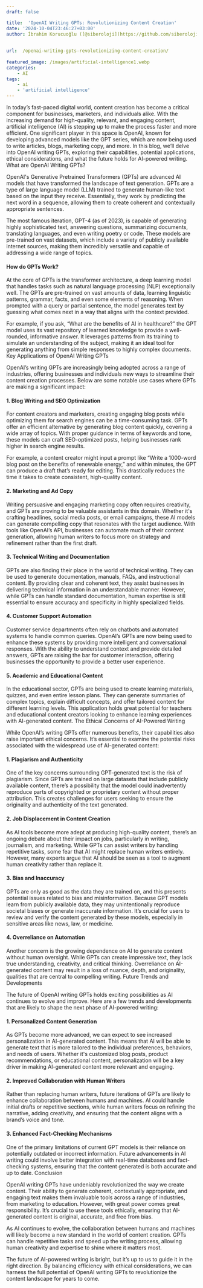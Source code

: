 ```yaml
---
draft: false

title:  'OpenAI Writing GPTs: Revolutionizing Content Creation'
date: '2024-10-04T23:46:27+03:00'
author: İbrahim Korucuoğlu ([@siberoloji](https://github.com/siberoloji))
 
 
url:  /openai-writing-gpts-revolutionizing-content-creation/
 
featured_image: /images/artificial-intelligence1.webp
categories:
    - AI
tags:
    - ai
    - 'artificial intelligence'
---
```



In today’s fast-paced digital world, content creation has become a critical component for businesses, marketers, and individuals alike. With the increasing demand for high-quality, relevant, and engaging content, artificial intelligence (AI) is stepping up to make the process faster and more efficient. One significant player in this space is OpenAI, known for developing advanced models like the GPT series, which are now being used to write articles, blogs, marketing copy, and more. In this blog, we’ll delve into OpenAI writing GPTs, exploring their capabilities, potential applications, ethical considerations, and what the future holds for AI-powered writing.
What are OpenAI Writing GPTs?



OpenAI's Generative Pretrained Transformers (GPTs) are advanced AI models that have transformed the landscape of text generation. GPTs are a type of large language model (LLM) trained to generate human-like text based on the input they receive. Essentially, they work by predicting the next word in a sequence, allowing them to create coherent and contextually appropriate sentences.



The most famous iteration, GPT-4 (as of 2023), is capable of generating highly sophisticated text, answering questions, summarizing documents, translating languages, and even writing poetry or code. These models are pre-trained on vast datasets, which include a variety of publicly available internet sources, making them incredibly versatile and capable of addressing a wide range of topics.


#### How do GPTs Work?



At the core of GPTs is the transformer architecture, a deep learning model that handles tasks such as natural language processing (NLP) exceptionally well. The GPTs are pre-trained on vast amounts of data, learning linguistic patterns, grammar, facts, and even some elements of reasoning. When prompted with a query or partial sentence, the model generates text by guessing what comes next in a way that aligns with the context provided.



For example, if you ask, “What are the benefits of AI in healthcare?” the GPT model uses its vast repository of learned knowledge to provide a well-rounded, informative answer. It leverages patterns from its training to simulate an understanding of the subject, making it an ideal tool for generating anything from simple responses to highly complex documents.
Key Applications of OpenAI Writing GPTs



OpenAI’s writing GPTs are increasingly being adopted across a range of industries, offering businesses and individuals new ways to streamline their content creation processes. Below are some notable use cases where GPTs are making a significant impact:


#### 1. **Blog Writing and SEO Optimization**



For content creators and marketers, creating engaging blog posts while optimizing them for search engines can be a time-consuming task. GPTs offer an efficient alternative by generating blog content quickly, covering a wide array of topics. With proper guidance in terms of keywords and tone, these models can craft SEO-optimized posts, helping businesses rank higher in search engine results.



For example, a content creator might input a prompt like “Write a 1000-word blog post on the benefits of renewable energy,” and within minutes, the GPT can produce a draft that’s ready for editing. This drastically reduces the time it takes to create consistent, high-quality content.


#### 2. **Marketing and Ad Copy**



Writing persuasive and engaging marketing copy often requires creativity, and GPTs are proving to be valuable assistants in this domain. Whether it's crafting headlines, social media posts, or email campaigns, these AI models can generate compelling copy that resonates with the target audience. With tools like OpenAI’s API, businesses can automate much of their content generation, allowing human writers to focus more on strategy and refinement rather than the first draft.


#### 3. **Technical Writing and Documentation**



GPTs are also finding their place in the world of technical writing. They can be used to generate documentation, manuals, FAQs, and instructional content. By providing clear and coherent text, they assist businesses in delivering technical information in an understandable manner. However, while GPTs can handle standard documentation, human expertise is still essential to ensure accuracy and specificity in highly specialized fields.


#### 4. **Customer Support Automation**



Customer service departments often rely on chatbots and automated systems to handle common queries. OpenAI’s GPTs are now being used to enhance these systems by providing more intelligent and conversational responses. With the ability to understand context and provide detailed answers, GPTs are raising the bar for customer interaction, offering businesses the opportunity to provide a better user experience.


#### 5. **Academic and Educational Content**



In the educational sector, GPTs are being used to create learning materials, quizzes, and even entire lesson plans. They can generate summaries of complex topics, explain difficult concepts, and offer tailored content for different learning levels. This application holds great potential for teachers and educational content creators looking to enhance learning experiences with AI-generated content.
The Ethical Concerns of AI-Powered Writing



While OpenAI’s writing GPTs offer numerous benefits, their capabilities also raise important ethical concerns. It’s essential to examine the potential risks associated with the widespread use of AI-generated content:


#### 1. **Plagiarism and Authenticity**



One of the key concerns surrounding GPT-generated text is the risk of plagiarism. Since GPTs are trained on large datasets that include publicly available content, there’s a possibility that the model could inadvertently reproduce parts of copyrighted or proprietary content without proper attribution. This creates challenges for users seeking to ensure the originality and authenticity of the text generated.


#### 2. **Job Displacement in Content Creation**



As AI tools become more adept at producing high-quality content, there’s an ongoing debate about their impact on jobs, particularly in writing, journalism, and marketing. While GPTs can assist writers by handling repetitive tasks, some fear that AI might replace human writers entirely. However, many experts argue that AI should be seen as a tool to augment human creativity rather than replace it.


#### 3. **Bias and Inaccuracy**



GPTs are only as good as the data they are trained on, and this presents potential issues related to bias and misinformation. Because GPT models learn from publicly available data, they may unintentionally reproduce societal biases or generate inaccurate information. It’s crucial for users to review and verify the content generated by these models, especially in sensitive areas like news, law, or medicine.


#### 4. **Overreliance on Automation**



Another concern is the growing dependence on AI to generate content without human oversight. While GPTs can create impressive text, they lack true understanding, creativity, and critical thinking. Overreliance on AI-generated content may result in a loss of nuance, depth, and originality, qualities that are central to compelling writing.
Future Trends and Developments



The future of OpenAI writing GPTs holds exciting possibilities as AI continues to evolve and improve. Here are a few trends and developments that are likely to shape the next phase of AI-powered writing:


#### 1. **Personalized Content Generation**



As GPTs become more advanced, we can expect to see increased personalization in AI-generated content. This means that AI will be able to generate text that is more tailored to the individual preferences, behaviors, and needs of users. Whether it's customized blog posts, product recommendations, or educational content, personalization will be a key driver in making AI-generated content more relevant and engaging.


#### 2. **Improved Collaboration with Human Writers**



Rather than replacing human writers, future iterations of GPTs are likely to enhance collaboration between humans and machines. AI could handle initial drafts or repetitive sections, while human writers focus on refining the narrative, adding creativity, and ensuring that the content aligns with a brand’s voice and tone.


#### 3. **Enhanced Fact-Checking Mechanisms**



One of the primary limitations of current GPT models is their reliance on potentially outdated or incorrect information. Future advancements in AI writing could involve better integration with real-time databases and fact-checking systems, ensuring that the content generated is both accurate and up to date.
Conclusion



OpenAI writing GPTs have undeniably revolutionized the way we create content. Their ability to generate coherent, contextually appropriate, and engaging text makes them invaluable tools across a range of industries, from marketing to education. However, with great power comes great responsibility. It’s crucial to use these tools ethically, ensuring that AI-generated content is original, accurate, and free from bias.



As AI continues to evolve, the collaboration between humans and machines will likely become a new standard in the world of content creation. GPTs can handle repetitive tasks and speed up the writing process, allowing human creativity and expertise to shine where it matters most.



The future of AI-powered writing is bright, but it’s up to us to guide it in the right direction. By balancing efficiency with ethical considerations, we can harness the full potential of OpenAI writing GPTs to revolutionize the content landscape for years to come.
